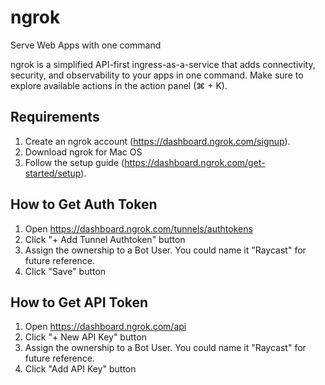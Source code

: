 # ngrok

Serve Web Apps with one command

ngrok is a simplified API-first ingress-as-a-service that adds connectivity, security, and observability to your apps in one command. Make sure to explore available actions in the action panel (⌘ + K).

## Requirements

1. Create an ngrok account (https://dashboard.ngrok.com/signup).
2. Download ngrok for Mac OS
3. Follow the setup guide (https://dashboard.ngrok.com/get-started/setup).

## How to Get Auth Token

1. Open https://dashboard.ngrok.com/tunnels/authtokens
2. Click "+ Add Tunnel Authtoken" button
3. Assign the ownership to a Bot User. You could name it "Raycast" for future reference.
4. Click "Save" button

## How to Get API Token

1. Open https://dashboard.ngrok.com/api
2. Click "+ New API Key" button
3. Assign the ownership to a Bot User. You could name it "Raycast" for future reference.
4. Click "Add API Key" button
